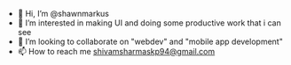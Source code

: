 - 👋 Hi, I’m @shawnmarkus
- 👀 I’m interested in making UI and doing some productive work that i can see
- 💞️ I’m looking to collaborate on "webdev" and "mobile app development"
- 📫 How to reach me shivamsharmaskp94@gmail.com

<!---
shawnmarkus/shawnmarkus is a ✨ special ✨ repository because its `README.md` (this file) appears on your GitHub profile.
You can click the Preview link to take a look at your changes.
--->
